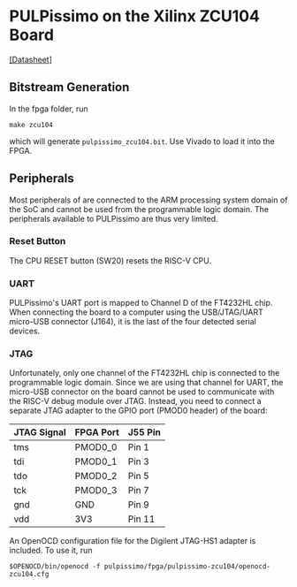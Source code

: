 # PULPissimo on the Xilinx ZCU104 Board
[\[Datasheet\]](https://www.xilinx.com/support/documentation/boards_and_kits/zcu104/ug1267-zcu104-eval-bd.pdf)

## Bitstream Generation
In the fpga folder, run
```Shell
make zcu104
```
which will generate `pulpissimo_zcu104.bit`.
Use Vivado to load it into the FPGA.

## Peripherals
Most peripherals of are connected to the ARM processing system domain of the SoC and cannot be used from the programmable logic domain.
The peripherals available to PULPissimo are thus very limited.

### Reset Button
The CPU RESET button (SW20) resets the RISC-V CPU.

### UART
PULPissimo's UART port is mapped to Channel D of the FT4232HL chip.
When connecting the board to a computer using the USB/JTAG/UART micro-USB connector (J164), it is the last of the four detected serial devices.

### JTAG
Unfortunately, only one channel of the FT4232HL chip is connected to the programmable logic domain.
Since we are using that channel for UART, the micro-USB connector on the board cannot be used to communicate with the RISC-V debug module over JTAG.
Instead, you need to connect a separate JTAG adapter to the GPIO port (PMOD0 header) of the board:

| JTAG Signal | FPGA Port | J55 Pin  |
|-------------|-----------|----------|
| tms         | PMOD0_0   | Pin 1    |
| tdi         | PMOD0_1   | Pin 3    |
| tdo         | PMOD0_2   | Pin 5    |
| tck         | PMOD0_3   | Pin 7    |
| gnd         | GND       | Pin 9    |
| vdd         | 3V3       | Pin 11   |

An OpenOCD configuration file for the Digilent JTAG-HS1 adapter is included.
To use it, run

```Shell
$OPENOCD/bin/openocd -f pulpissimo/fpga/pulpissimo-zcu104/openocd-zcu104.cfg
```
